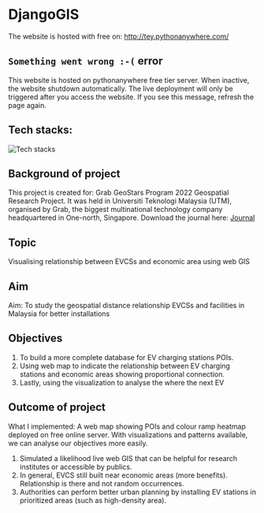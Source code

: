 # DjangoGIS

The website is hosted with free on:
http://tey.pythonanywhere.com/

## `Something went wrong :-(` error
This website is hosted on pythonanywhere free tier server. When inactive, the website shutdown automatically. 
The live deployment will only be triggered after you access the website. If you see this message, refresh the page again.

## Tech stacks:
![Tech stacks](https://skillicons.dev/icons?i=django,python,js,css,html,sqlite,bash,gcp)

## Background of project
This project is created for: Grab GeoStars Program 2022 Geospatial Research Project.
It was held in Universiti Teknologi Malaysia (UTM), organised by Grab, the biggest multinational technology company headquartered in One-north, Singapore.
Download the journal here: [Journal](https://github.com/Suizer98/suizer/raw/main/Journal%20Tey.pdf)

## Topic
Visualising relationship between EVCSs and economic area using web GIS

## Aim
Aim: To study the geospatial distance relationship EVCSs and facilities in Malaysia for better installations

## Objectives
1. To build a more complete database for EV charging stations POIs.
2. Using web map to indicate the relationship between EV charging stations and economic areas showing proportional connection.
3. Lastly, using the visualization to analyse the where the next EV
 
## Outcome of project
What I implemented: A web map showing POIs and colour ramp heatmap deployed on free online server. With visualizations and patterns available, we can analyse our objectives more easily.

1. Simulated a likelihood live web GIS that can be helpful for research institutes or accessible by publics.
2. In general, EVCS still built near economic areas (more benefits). Relationship is there and not random occurrences.
3. Authorities can perform better urban planning by installing EV stations in prioritized areas (such as high-density area).
